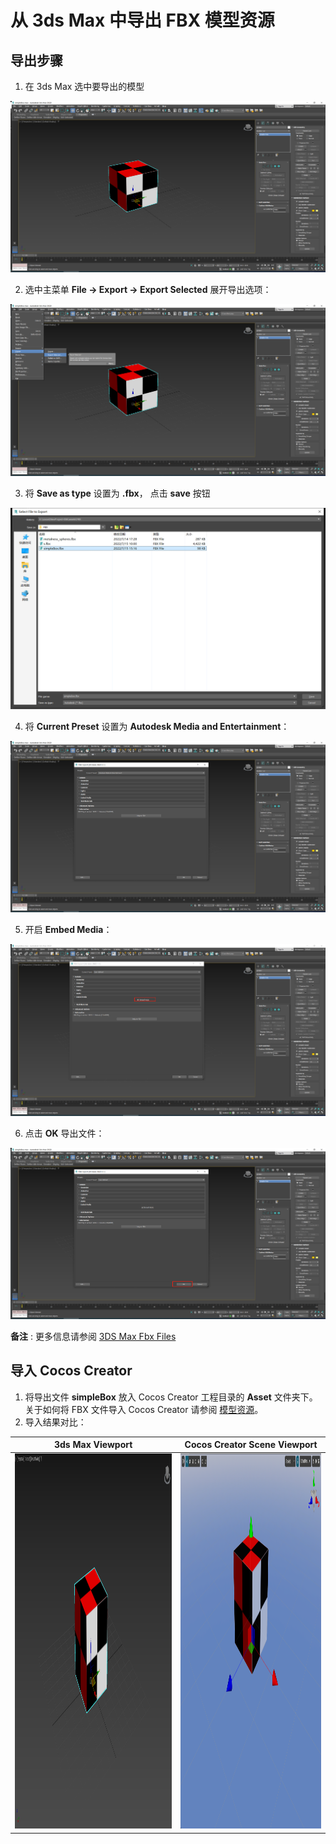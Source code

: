 # 从 3ds Max 中导出 FBX 模型资源

## 导出步骤

1. 在 3ds Max 选中要导出的模型

  ![选择要导出的模型](max/01-select-mesh.png)

2. 选中主菜单 **File -> Export -> Export Selected** 展开导出选项：

  ![导出按钮](max/02-export-selected.png)

3. 将 **Save as type** 设置为 **.fbx**， 点击 **save** 按钮

  ![导出路径名称设置](max/03-export-file-name.png)

4. 将 **Current Preset** 设置为 **Autodesk Media and Entertainment**：

  ![选项设置](max/04-export-preset-selection.png)

5. 开启 **Embed Media**：

  ![开启Embed Media](max/05-embed-media.png)

6. 点击 **OK** 导出文件：

  ![导出文件](max/06-export-file.png)

**备注** : 更多信息请参阅 [3DS Max Fbx Files](https://help.autodesk.com/view/3DSMAX/2022/ENU/?guid=GUID-26E80277-1645-4C4E-A6B2-44399376490F)

## 导入 Cocos Creator

1. 将导出文件 **simpleBox** 放入 Cocos Creator 工程目录的 **Asset** 文件夹下。关于如何将 FBX 文件导入 Cocos Creator 请参阅 [模型资源](mesh.md)。
2. 导入结果对比：

| 3ds Max Viewport                                    | Cocos Creator Scene Viewport                           |
|-----------------------------------------------------|--------------------------------------------------------|
| <img height="600" src="max/07-1-max-viewport.png"/> | <img height="600" src="maya/07-2-cocos-viewport.png"/> |
